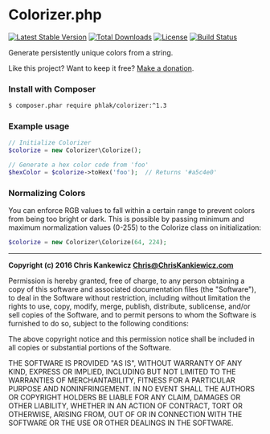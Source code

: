 Colorizer.php
=============

[![Latest Stable Version](https://poser.pugx.org/phlak/colorizer/v/stable.png)](https://packagist.org/packages/phlak/colorizer)
[![Total Downloads](https://poser.pugx.org/phlak/colorizer/downloads.png)](https://packagist.org/packages/phlak/colorizer)
[![License](https://poser.pugx.org/phlak/colorizer/license.png)](https://packagist.org/packages/phlak/colorizer)
[![Build Status](https://travis-ci.org/PHLAK/colorizer.svg?branch=master)](https://travis-ci.org/PHLAK/colorizer)

Generate persistently unique colors from a string.

Like this project? Want to keep it free? [Make a donation](https://www.paypal.me/ChrisKankiewicz).

### Install with Composer

```bash
$ composer.phar require phlak/colorizer:^1.3
```

### Example usage

```php
// Initialize Colorizer
$colorize = new Colorizer\Colorize();

// Generate a hex color code from 'foo'
$hexColor = $colorize->toHex('foo');  // Returns '#a5c4e0'
```

### Normalizing Colors

You can enforce RGB values to fall within a certain range to prevent colors
from being too bright or dark.  This is possible by passing minimum and maximum
normalization values (0-255) to the Colorize class on initialization:

```php
$colorize = new Colorizer\Colorize(64, 224);
```

-----

**Copyright (c) 2016 Chris Kankewicz <Chris@ChrisKankiewicz.com>**

Permission is hereby granted, free of charge, to any person obtaining a copy
of this software and associated documentation files (the "Software"), to deal
in the Software without restriction, including without limitation the rights
to use, copy, modify, merge, publish, distribute, sublicense, and/or sell
copies of the Software, and to permit persons to whom the Software is
furnished to do so, subject to the following conditions:

The above copyright notice and this permission notice shall be included in
all copies or substantial portions of the Software.

THE SOFTWARE IS PROVIDED "AS IS", WITHOUT WARRANTY OF ANY KIND, EXPRESS OR
IMPLIED, INCLUDING BUT NOT LIMITED TO THE WARRANTIES OF MERCHANTABILITY,
FITNESS FOR A PARTICULAR PURPOSE AND NONINFRINGEMENT. IN NO EVENT SHALL THE
AUTHORS OR COPYRIGHT HOLDERS BE LIABLE FOR ANY CLAIM, DAMAGES OR OTHER
LIABILITY, WHETHER IN AN ACTION OF CONTRACT, TORT OR OTHERWISE, ARISING FROM,
OUT OF OR IN CONNECTION WITH THE SOFTWARE OR THE USE OR OTHER DEALINGS IN
THE SOFTWARE.
